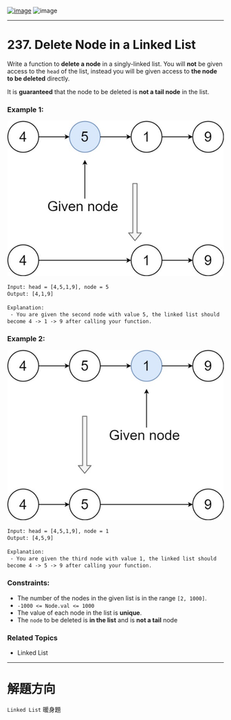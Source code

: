 [![image](https://img.shields.io/badge/Leetcode-Link-blue?logo=leetcode)](https://leetcode.com/problems/delete-node-in-a-linked-list/)
![image](https://img.shields.io/badge/Difficulty-Easy-green)

---

# 237. Delete Node in a Linked List

Write a function to **delete a node** in a singly-linked list. You will **not** be given access to the `head` of the list, instead you will be given access to **the node to be deleted** directly.

It is **guaranteed** that the node to be deleted is **not a tail node** in the list.

### Example 1:

![image](./image/node1.jpeg)

```
Input: head = [4,5,1,9], node = 5
Output: [4,1,9]

Explanation:
 - You are given the second node with value 5, the linked list should become 4 -> 1 -> 9 after calling your function.
```

### Example 2:

![image](./image/node2.jpeg)

```
Input: head = [4,5,1,9], node = 1
Output: [4,5,9]

Explanation:
 - You are given the third node with value 1, the linked list should become 4 -> 5 -> 9 after calling your function.
```

### Constraints:

- The number of the nodes in the given list is in the range `[2, 1000]`.
- `-1000 <= Node.val <= 1000`
- The value of each node in the list is **unique**.
- The `node` to be deleted is **in the list** and is **not a tail** node

### Related Topics

- Linked List
  
---

# 解題方向

`Linked List` 暖身題